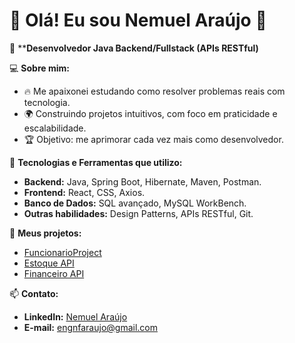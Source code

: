 # 👋 Olá! Eu sou Nemuel Araújo 🚀

🎯 ****Desenvolvedor Java Backend/Fullstack (APIs RESTful)**

💻 **Sobre mim:**
- 🔥 Me apaixonei estudando como resolver problemas reais com tecnologia.
- 🌍 Construindo projetos intuitivos, com foco em praticidade e escalabilidade.
- 🏆 Objetivo: me aprimorar cada vez mais como desenvolvedor.

🚀 **Tecnologias e Ferramentas que utilizo:**
- **Backend:** Java, Spring Boot, Hibernate, Maven, Postman.
- **Frontend:** React, CSS, Axios.
- **Banco de Dados:** SQL avançado, MySQL WorkBench.
- **Outras habilidades:** Design Patterns, APIs RESTful, Git.

📂 **Meus projetos:**
- [FuncionarioProject](https://github.com/NemoBJJ/FuncionarioProject)
- [Estoque API](https://github.com/NemoBJJ/Estoque-API)
- [Financeiro API](https://github.com/NemoBJJ/financeiro-backend)


📫 **Contato:**
- **LinkedIn:** [Nemuel Araújo](https://www.linkedin.com/in/nemuel-araujo/?locale=en_US)
- **E-mail:** engnfaraujo@gmail.com
